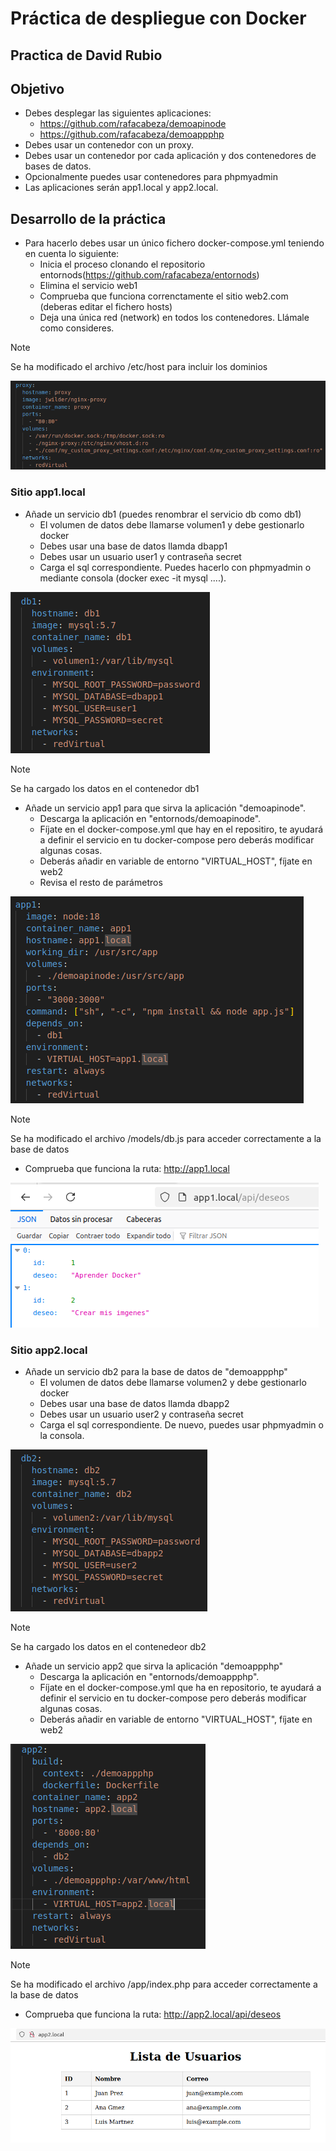 # Práctica de despliegue con Docker
## Practica de David Rubio

## Objetivo

- Debes desplegar las siguientes aplicaciones:
  - https://github.com/rafacabeza/demoapinode
  - https://github.com/rafacabeza/demoappphp
- Debes usar un contenedor con un proxy.
- Debes usar un contenedor por cada aplicación y dos contenedores de bases de datos.
- Opcionalmente puedes usar contenedores para phpmyadmin
- Las aplicaciones serán app1.local y app2.local.

## Desarrollo de la práctica

- Para hacerlo debes usar un único fichero docker-compose.yml teniendo en cuenta lo siguiente:
  - Inicia el proceso clonando el repositorio entornods(https://github.com/rafacabeza/entornods)
  - Elimina el servicio web1
  - Comprueba que funciona correnctamente el sitio web2.com (deberas editar el fichero hosts)
  - Deja una única red (network) en todos los contenedores. Llámale como consideres.

> [!NOTE]  
> Se ha modificado el archivo /etc/host para incluir los dominios

![Captura de la configuracion del proxy](assets/Captura_proxy_01.png)

### Sitio app1.local

- Añade un servicio db1 (puedes renombrar el servicio db como db1)
  - El volumen de datos debe llamarse volumen1 y debe gestionarlo docker
  - Debes usar una base de datos llamda dbapp1 
  - Debes usar un usuario user1 y contraseña secret
  - Carga el sql correspondiente. Puedes hacerlo con phpmyadmin o mediante consola (docker exec -it <contenedor> mysql ....).

![Captura de la configuracion de la database 1](assets/Captura_app1_db_01.png)

> [!NOTE]  
> Se ha cargado los datos en el contenedor db1

- Añade un servicio app1 para que sirva la aplicación "demoapinode". 
  - Descarga la aplicación en "entornods/demoapinode".
  - Fíjate en el docker-compose.yml que hay en el repositiro, te ayudará a definir el servicio en tu docker-compose pero deberás modificar algunas cosas.
  - Deberás añadir en variable de entorno "VIRTUAL_HOST", fíjate en web2
  - Revisa el resto de parámetros
  
![Captura de la configuracion del la app1](assets/Captura_app1_app_01.png)

> [!NOTE]  
> Se ha modificado el archivo /models/db.js para acceder correctamente a la base de datos

- Comprueba que funciona la ruta: http://app1.local

![Captura del funcionamiento de app1](assets/Captura_app1_funcionando.png)

### Sitio app2.local

- Añade un servicio db2 para la base de datos de "demoappphp"
  - El volumen de datos debe llamarse volumen2 y debe gestionarlo docker
  - Debes usar una base de datos llamda dbapp2 
  - Debes usar un usuario user2 y contraseña secret
  - Carga el sql correspondiente. De nuevo, puedes usar phpmyadmin o la consola.

![Captura de la configuracion de la database 2](assets/Captura_app2_db_01.png)

> [!NOTE]  
> Se ha cargado los datos en el contenedeor db2

- Añade un servicio app2 que sirva la aplicación "demoappphp"
  - Descarga la aplicación en "entornods/demoappphp".
  - Fíjate en el docker-compose.yml que ha en repositorio, te ayudará a definir el servicio en tu docker-compose pero deberás modificar algunas cosas.
  - Deberás añadir en variable de entorno "VIRTUAL_HOST", fíjate en web2

![Captura de la configuracion del la app2](assets/Captura_app2_app_01.png)

> [!NOTE]  
> Se ha modificado el archivo /app/index.php para acceder correctamente a la base de datos

- Comprueba que funciona la ruta: http://app2.local/api/deseos

![Captura del funcionamiento de app2](assets/Captura_app2_funcionando.png)



